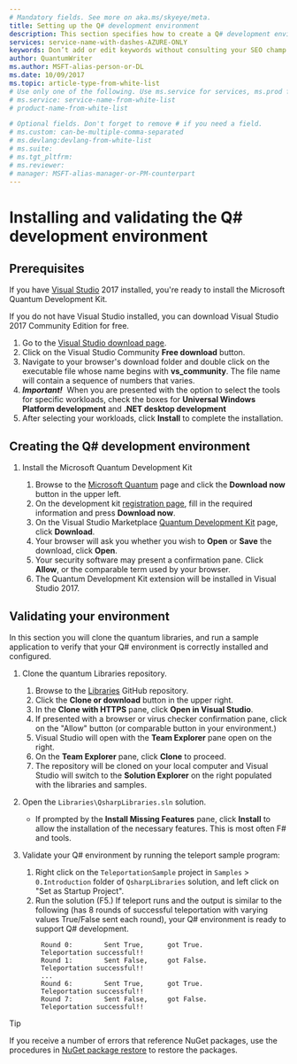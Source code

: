 ```yaml
---
# Mandatory fields. See more on aka.ms/skyeye/meta.
title: Setting up the Q# development environment 
description: This section specifies how to create a Q# development environment and validate it by running the teleport sample program. 
services: service-name-with-dashes-AZURE-ONLY 
keywords: Don’t add or edit keywords without consulting your SEO champ.
author: QuantumWriter
ms.author: MSFT-alias-person-or-DL
ms.date: 10/09/2017
ms.topic: article-type-from-white-list
# Use only one of the following. Use ms.service for services, ms.prod for on-prem. Remove the # before the relevant field.
# ms.service: service-name-from-white-list
# product-name-from-white-list

# Optional fields. Don't forget to remove # if you need a field.
# ms.custom: can-be-multiple-comma-separated
# ms.devlang:devlang-from-white-list
# ms.suite: 
# ms.tgt_pltfrm:
# ms.reviewer:
# manager: MSFT-alias-manager-or-PM-counterpart
---
```

# Installing and validating the Q# development environment

## Prerequisites

If you have [Visual Studio](https://www.visualstudio.com/) 2017 installed, you're ready to install the Microsoft Quantum Development Kit.

If you do not have Visual Studio installed, you can download Visual Studio 2017 Community Edition for free.
1. Go to the [Visual Studio download page](https://www.visualstudio.com/downloads/).
1. Click on the Visual Studio Community **Free download** button.
2. Navigate to your browser's download folder and double click on the executable file whose name begins with **vs_community**. The file name will contain a sequence of numbers that varies.
3. _**Important!**_ &nbsp;When you are presented with the option to select the tools for specific workloads, check the boxes for **Universal Windows Platform development** and **.NET desktop development**
4. After selecting your workloads, click **Install** to complete the installation.

## Creating the Q# development environment 

1. Install the Microsoft Quantum Development Kit

    1. Browse to the [Microsoft Quantum](https://www.microsoft.com/en-us/quantum/development-kit) page and click the **Download now** button in the upper left.
    2. On the development kit [registration page](https://info.microsoft.com/QuantumComputingKitDownload-Registration.html), fill in the required information and press **Download now**.
    4. On the Visual Studio Marketplace [Quantum Development Kit](https://marketplace.visualstudio.com/items?itemName=quantum.DevKit) page, click **Download**. 
    8. Your browser will ask you whether you wish to **Open** or **Save** the download, click **Open**.
    9. Your security software may present a confirmation pane. Click **Allow**, or the comparable term used by your browser.
    10. The Quantum Development Kit extension will be installed in Visual Studio 2017.

## Validating your environment

In this section you will clone the quantum libraries, and run a sample application to verify that your Q# environment is correctly installed and configured. 

1. Clone the quantum Libraries repository.
    1. Browse to the [Libraries](https://github.com/microsoft/quantum) GitHub repository.
    2. Click the **Clone or download** button in the upper right.
    3. In the **Clone with HTTPS** pane, click **Open in Visual Studio**.
    4. If presented with a browser or virus checker confirmation pane, click on the "Allow" button (or comparable button in your environment.)
    5. Visual Studio will open with the **Team Explorer** pane open on the right.
    6. On the **Team Explorer** pane, click **Clone** to proceed.
    7. The repository will be cloned on your local computer and Visual Studio will switch to the **Solution Explorer** on the right populated with the libraries and samples.

2. Open the `Libraries\QsharpLibraries.sln` solution. 
    - If prompted by the **Install Missing Features** pane, click **Install** to allow the installation of the necessary features. This is most often F# and tools.

3. Validate your Q# environment by running the teleport sample program:
    
   1. Right click on the `TeleportationSample` project in `Samples` > `0.Introduction` folder of `QsharpLibraries` solution, and left click on "Set as Startup Project".
   2. Run the solution (F5.) If teleport runs and the output is similar to the following (has 8 rounds of successful teleportation with varying values True/False sent each round), your Q# environment is ready to support Q# development.

```
        Round 0:        Sent True,      got True. 
        Teleportation successful!!
        Round 1:        Sent False,     got False. 
        Teleportation successful!!
        ...
        Round 6:        Sent True,      got True. 
        Teleportation successful!!
        Round 7:        Sent False,     got False. 
        Teleportation successful!!
```

> [!Tip]
> If you receive a number of errors that reference NuGet packages, use the procedures in [NuGet package restore](https://docs.microsoft.com/en-us/nuget/consume-packages/package-restore) to restore the packages.
